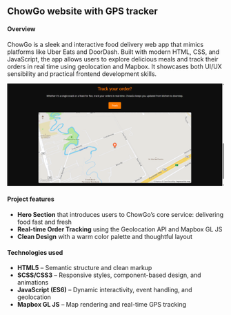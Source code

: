 
## ChowGo website with GPS tracker

#### Overview
<p>ChowGo is a sleek and interactive food delivery web app that mimics platforms like Uber Eats and DoorDash. Built with modern HTML, CSS, and JavaScript, the app allows users to explore delicious meals and track their orders in real time using geolocation and Mapbox. It showcases both UI/UX sensibility and practical frontend development skills.<p>

![Chow-go sneakpeek](./assets/img/chowgo-screenshot.png)

#### Project features 
- **Hero Section** that introduces users to ChowGo’s core service: delivering food fast and fresh
- **Real-time Order Tracking** using the Geolocation API and Mapbox GL JS
- **Clean Design** with a warm color palette and thoughtful layout


#### Technologies used 
- **HTML5** – Semantic structure and clean markup
- **SCSS/CSS3** – Responsive styles, component-based design, and animations
- **JavaScript (ES6)** – Dynamic interactivity, event handling, and geolocation
- **Mapbox GL JS** – Map rendering and real-time GPS tracking